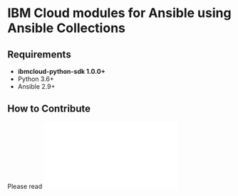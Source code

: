 # IBM Cloud modules for Ansible using Ansible Collections


## Requirements

- **ibmcloud-python-sdk 1.0.0+**
- Python 3.6+
- Ansible 2.9+

## How to Contribute

Please read ![Contributing](CONTRIBUTING.md)
